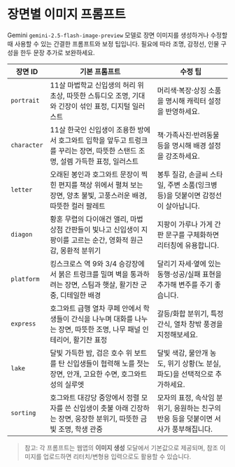 # 장면별 이미지 프롬프트

Gemini `gemini-2.5-flash-image-preview` 모델로 장면 이미지를 생성하거나 수정할 때 사용할 수 있는 간결한 프롬프트와 보정 팁입니다. 필요에 따라 조명, 감정선, 인물 구성을 한두 문장 추가로 보완하세요.

| 장면 ID | 기본 프롬프트 | 수정 팁 |
| --- | --- | --- |
| `portrait` | 11살 마법학교 신입생의 허리 위 초상, 따뜻한 스튜디오 조명, 기대와 긴장이 섞인 표정, 디지털 일러스트 | 머리색·복장·상징 소품을 명시해 캐릭터 설정을 반영하세요. |
| `character` | 11살 한국인 신입생이 조용한 방에서 호그와트 입학을 앞두고 트렁크를 꾸리는 장면, 따뜻한 스탠드 조명, 설렘 가득한 표정, 일러스트 | 책·가족사진·반려동물 등을 명시해 배경 설정을 강조하세요. |
| `letter` | 오래된 봉인과 호그와트 문장이 찍힌 편지를 책상 위에서 펼쳐 보는 장면, 양초 불빛, 고풍스러운 배경, 따뜻한 컬러 팔레트 | 봉투 질감, 손글씨 스타일, 주변 소품(잉크병 등)을 덧붙이면 감정선이 살아납니다. |
| `diagon` | 황혼 무렵의 다이애건 앨리, 마법 상점 간판들이 빛나고 신입생이 지팡이를 고르는 순간, 영화적 원근감, 몽환적 분위기 | 지팡이 가루나 가게 간판 문구를 구체화하면 리터칭에 유용합니다. |
| `platform` | 킹스크로스 역 9와 3/4 승강장에서 붉은 트렁크를 밀며 벽을 통과하려는 장면, 스팀과 햇살, 활기찬 군중, 디테일한 배경 | 달리기 자세·옆에 있는 동행·성공/실패 표현을 추가해 변주를 주기 좋습니다. |
| `express` | 호그와트 급행 열차 쿠페 안에서 학생들이 간식을 나누며 대화를 나누는 장면, 따뜻한 조명, 나무 패널 인테리어, 활기찬 표정 | 갈등/화합 분위기, 특정 간식, 열차 창밖 풍경을 지정해보세요. |
| `lake` | 달빛 가득한 밤, 검은 호수 위 보트를 탄 신입생들이 협력해 노를 젓는 장면, 안개, 고요한 수면, 호그와트 성의 실루엣 | 달빛 색감, 물안개 농도, 위기 상황(노 분실, 파도)을 선택적으로 추가하세요. |
| `sorting` | 호그와트 대강당 중앙에서 정렬 모자를 쓴 신입생이 촛불 아래 긴장하는 장면, 웅장한 분위기, 따뜻한 금빛 조명, 학생 관중 | 모자의 표정, 속삭임 분위기, 응원하는 친구의 반응 등을 덧붙이면 서사가 풍부해집니다. |

> 참고: 각 프롬프트는 웹앱의 **이미지 생성** 모달에서 기본값으로 제공되며, 참조 이미지를 업로드하면 리터치/변형용 입력으로도 활용할 수 있습니다.
